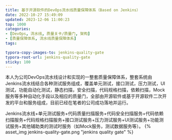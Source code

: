 ```yaml
---
title: 基于开源软件的DevOps流水线质量保障体系（Based on Jenkins）
date: 2022-10-27 15:49:09
updated: 2023-12-06 11:00:23
top: 1000
categories: 
- [DevOps, 流水线, 质量关卡/质量门, 架构]
- [质量保障体系, 流水线质量保障体系]
tags:

typora-copy-images-to: jenkins-quality-gate
typora-root-url: jenkins-quality-gate
sticky: 100
---
```


本人为公司DevOps流水线设计和实现的一整套质量保障体系，整套系统由Jenkins流水线结合各种测试服务组成，覆盖单元测试，接口测试，压力测试，UI测试，功能自动化测试，静态扫描，安全扫描，代码规格扫描，依赖扫描，Mock服务等多种自动化手段以及相应的质量门，全部由开源软件或基于开源软件二次开发的平台和服务组成，目前已经在笔者的公司成功落地并运行。

Jenkins流水线+单元测试服务+代码质量扫描服务+代码安全扫描服务+代码依赖扫描服务+代码规格扫描服务+接口测试服务+压力测试服务+UI测试服务+功能测试服务+其他辅助类的测试时服务（如Mock服务，测试数据服务等）。
{% asset_img jenkins-quality-gate.png "jenkins quality gate" %}